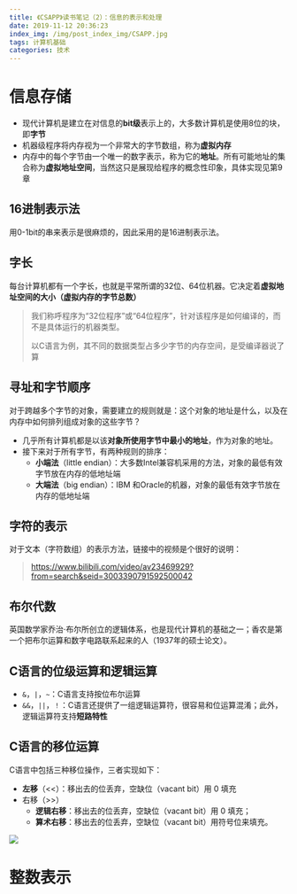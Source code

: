 ```yaml
---
title: 《CSAPP》读书笔记（2）：信息的表示和处理
date: 2019-11-12 20:36:23
index_img: /img/post_index_img/CSAPP.jpg
tags: 计算机基础
categories: 技术
---
```


# 信息存储

- 现代计算机是建立在对信息的**bit级**表示上的，大多数计算机是使用8位的块，即**字节**
- 机器级程序将内存视为一个非常大的字节数组，称为**虚拟内存**
- 内存中的每个字节由一个唯一的数字表示，称为它的**地址**。所有可能地址的集合称为**虚拟地址空间**，当然这只是展现给程序的概念性印象，具体实现见第9章

## 16进制表示法

用0-1bit的串来表示是很麻烦的，因此采用的是16进制表示法。

## 字长

每台计算机都有一个字长，也就是平常所谓的32位、64位机器。它决定着**虚拟地址空间的大小（虚拟内存的字节总数）**

> 我们称呼程序为“32位程序”或“64位程序”，针对该程序是如何编译的，而不是具体运行的机器类型。
>
> 以C语言为例，其不同的数据类型占多少字节的内存空间，是受编译器说了算

## 寻址和字节顺序

对于跨越多个字节的对象，需要建立的规则就是：这个对象的地址是什么，以及在内存中如何排列组成对象的这些字节？

* 几乎所有计算机都是以该**对象所使用字节中最小的地址**，作为对象的地址。
* 接下来对于所有字节，有两种规则的排序：
  * **小端法**（little endian）：大多数Intel兼容机采用的方法，对象的最低有效字节放在内存的低地址端
  * **大端法**（big endian）：IBM 和Oracle的机器，对象的最低有效字节放在内存的低地址端

## 字符的表示

对于文本（字符数组）的表示方法，链接中的视频是个很好的说明：

> https://www.bilibili.com/video/av23469929?from=search&seid=3003390791592500042

## 布尔代数

英国数学家乔治$\cdot$布尔所创立的逻辑体系，也是现代计算机的基础之一；香农是第一个把布尔运算和数字电路联系起来的人（1937年的硕士论文）。

## C语言的位级运算和逻辑运算

* `&`，`|`，`~`：C语言支持按位布尔运算
* `&&`，`||`，`！`：C语言还提供了一组逻辑运算符，很容易和位运算混淆；此外，逻辑运算符支持**短路特性**

## C语言的移位运算

C语言中包括三种移位操作，三者实现如下：

* **左移**（<<）：移出去的位丢弃，空缺位（vacant bit）用 0 填充
* 右移（>>）
  * **逻辑右移**：移出去的位丢弃，空缺位（vacant bit）用 0 填充；
  * **算术右移**：移出去的位丢弃，空缺位（vacant bit）用符号位来填充。

![](1.PNG)

# 整数表示





